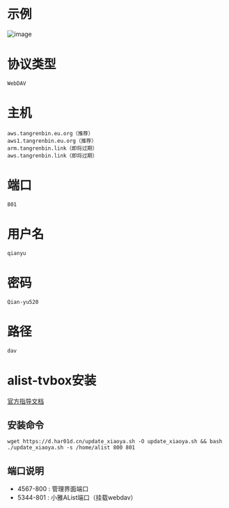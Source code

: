# 示例

![image](https://github.com/user-attachments/assets/12d8639b-79c9-45cf-a2fa-c0e030ee7cac)

# 协议类型
```
WebDAV
```
# 主机
```
aws.tangrenbin.eu.org（推荐）
aws1.tangrenbin.eu.org（推荐）
arm.tangrenbin.link（即将过期）
aws.tangrenbin.link（即将过期）
```
# 端口
```
801
```
# 用户名
```
qianyu
```
# 密码
```
Qian-yu520
```
# 路径
```
dav
```

# alist-tvbox安装

[官方指导文档](https://github.com/power721/alist-tvbox/blob/master/doc/README_zh.md)

## 安装命令
```shell
wget https://d.har01d.cn/update_xiaoya.sh -O update_xiaoya.sh && bash ./update_xiaoya.sh -s /home/alist 800 801
```
## 端口说明

-  4567-800 : 管理界面端口
-  5344-801 : 小雅AList端口（挂载webdav）

